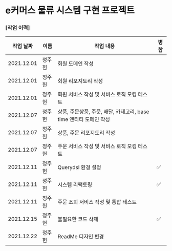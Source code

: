 
# e커머스 물류 시스템 구현 프로젝트

### [작업 이력]

|작업 날짜|이름|작업 내용|병합|
| ------ | ------ |  ------ | ------ |
| 2021.12.01 | 정주헌 |회원 도메인 작성|  |  
| 2021.12.01 | 정주헌 |회원 리포지토리 작성|  | 
| 2021.12.01 | 정주헌 |회원 서비스 작성 및 서비스 로직 모킹 테스트|  | 
| 2021.12.07 | 정주헌 |상품, 주문상품, 주문, 배달, 카테고리, base time 엔티티 도메인 작성| | 
| 2021.12.07 | 정주헌 |상품, 주문 리포지토리 작성| | 
| 2021.12.07 | 정주헌 |주문 서비스 작성 및 서비스 로직 모킹 테스트| | 
| 2021.12.11 | 정주헌 |Querydsl 환경 설정| :white_check_mark: | 
| 2021.12.11 | 정주헌 |시스템 리팩토링| :white_check_mark: | 
| 2021.12.11 | 정주헌 |주문 조회 서비스 작성 및 통합 테스트| | 
| 2021.12.15 | 정주헌 |불필요한 코드 삭제| :white_check_mark: | 
| 2021.12.22 | 정주헌 |ReadMe 디자인 변경| | 
